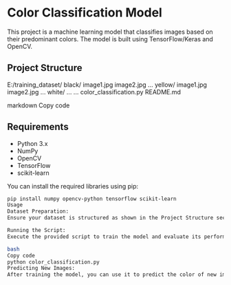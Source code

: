 # Color Classification Model

This project is a machine learning model that classifies images based on their predominant colors. The model is built using TensorFlow/Keras and OpenCV.

## Project Structure

E:/training_dataset/
black/
image1.jpg
image2.jpg
...
yellow/
image1.jpg
image2.jpg
...
white/
...
...
color_classification.py
README.md

markdown
Copy code

## Requirements

- Python 3.x
- NumPy
- OpenCV
- TensorFlow
- scikit-learn

You can install the required libraries using pip:

```bash
pip install numpy opencv-python tensorflow scikit-learn
Usage
Dataset Preparation:
Ensure your dataset is structured as shown in the Project Structure section. Each folder should contain images of the respective color.

Running the Script:
Execute the provided script to train the model and evaluate its performance.

bash
Copy code
python color_classification.py
Predicting New Images:
After training the model, you can use it to predict the color of new images by specifying the path to the new image in the script.
